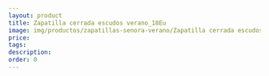 ```yaml
---
layout: product
title: Zapatilla cerrada escudos verano_18Eu
image: img/productos/zapatillas-senora-verano/Zapatilla cerrada escudos verano_18Eu.webp
price: 
tags: 
description: 
order: 0
---
```

